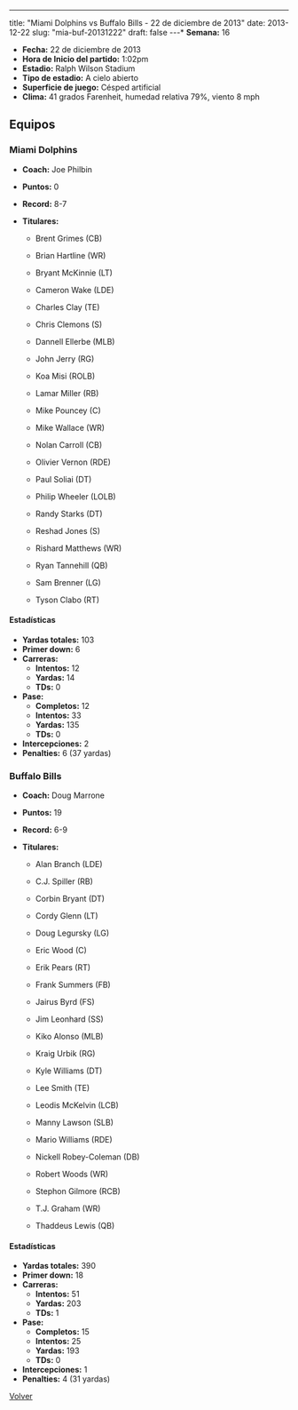 ---
title: "Miami Dolphins vs Buffalo Bills - 22 de diciembre de 2013"
date: 2013-12-22
slug: "mia-buf-20131222"
draft: false
---* **Semana:** 16
* **Fecha:** 22 de diciembre de 2013
* **Hora de Inicio del partido:** 1:02pm
* **Estadio:** Ralph Wilson Stadium
* **Tipo de estadio:** A cielo abierto
* **Superficie de juego:** Césped artificial
* **Clima:** 41 grados Farenheit, humedad relativa 79%, viento 8 mph

## Equipos


### Miami Dolphins
* **Coach:** Joe Philbin
* **Puntos:** 0
* **Record:** 8-7
* **Titulares:** 

  * Brent Grimes (CB) 

  * Brian Hartline (WR) 

  * Bryant McKinnie (LT) 

  * Cameron Wake (LDE) 

  * Charles Clay (TE) 

  * Chris Clemons (S) 

  * Dannell Ellerbe (MLB) 

  * John Jerry (RG) 

  * Koa Misi (ROLB) 

  * Lamar Miller (RB) 

  * Mike Pouncey (C) 

  * Mike Wallace (WR) 

  * Nolan Carroll (CB) 

  * Olivier Vernon (RDE) 

  * Paul Soliai (DT) 

  * Philip Wheeler (LOLB) 

  * Randy Starks (DT) 

  * Reshad Jones (S) 

  * Rishard Matthews (WR) 

  * Ryan Tannehill (QB) 

  * Sam Brenner (LG) 

  * Tyson Clabo (RT) 

#### Estadísticas
* **Yardas totales:** 103
* **Primer down:** 6
* **Carreras:**
  * **Intentos:** 12
  * **Yardas:** 14
  * **TDs:** 0
* **Pase:**
  * **Completos:** 12
  * **Intentos:** 33
  * **Yardas:** 135
  * **TDs:** 0
* **Intercepciones:** 2
* **Penalties:** 6 (37 yardas)

### Buffalo Bills
* **Coach:** Doug Marrone
* **Puntos:** 19
* **Record:** 6-9
* **Titulares:** 

  * Alan Branch (LDE) 

  * C.J. Spiller (RB) 

  * Corbin Bryant (DT) 

  * Cordy Glenn (LT) 

  * Doug Legursky (LG) 

  * Eric Wood (C) 

  * Erik Pears (RT) 

  * Frank Summers (FB) 

  * Jairus Byrd (FS) 

  * Jim Leonhard (SS) 

  * Kiko Alonso (MLB) 

  * Kraig Urbik (RG) 

  * Kyle Williams (DT) 

  * Lee Smith (TE) 

  * Leodis McKelvin (LCB) 

  * Manny Lawson (SLB) 

  * Mario Williams (RDE) 

  * Nickell Robey-Coleman (DB) 

  * Robert Woods (WR) 

  * Stephon Gilmore (RCB) 

  * T.J. Graham (WR) 

  * Thaddeus Lewis (QB) 

#### Estadísticas
* **Yardas totales:** 390
* **Primer down:** 18
* **Carreras:**
  * **Intentos:** 51
  * **Yardas:** 203
  * **TDs:** 1
* **Pase:**
  * **Completos:** 15
  * **Intentos:** 25
  * **Yardas:** 193
  * **TDs:** 0
* **Intercepciones:** 1
* **Penalties:** 4 (31 yardas)


[Volver](/historia/2013)
